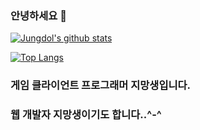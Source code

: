 ### 안녕하세요 👋
[![Jungdol's github stats](https://github-readme-stats.vercel.app/api?username=Jungdol&theme=dark&show_icons=true)](https://github.com/Jungdol/github-readme-stats)

[![Top Langs](https://github-readme-stats.vercel.app/api/top-langs/?username=Jungdol&langs_count=8l&theme=dark)](https://github.com/Jungdol/github-readme-stats)
### 게임 클라이언트 프로그래머 지망생입니다.
### 웹 개발자 지망생이기도 합니다..^-^
